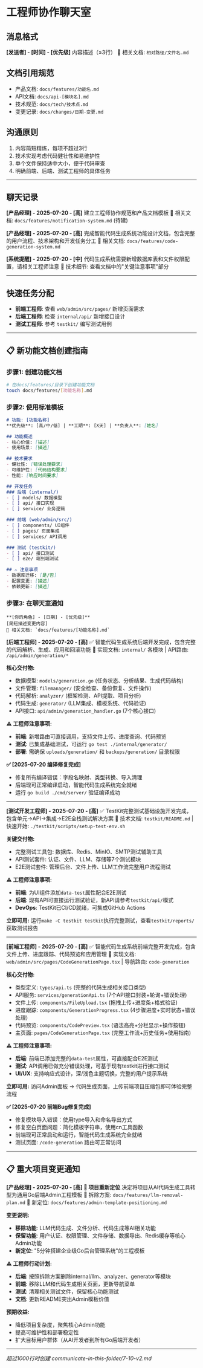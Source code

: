 # 工程师协作聊天室

## 消息格式
**[发送者] - [时间] - [优先级]**
内容描述（≤3行）
📁 相关文档: `相对路径/文件名.md`

## 文档引用规范
- 产品文档: `docs/features/功能名.md`
- API文档: `docs/api-[模块名].md` 
- 技术规范: `docs/tech/技术点.md`
- 变更记录: `docs/changes/日期-变更.md`

## 沟通原则
1. 内容简短精炼，每项不超过3行
2. 技术实现考虑代码健壮性和易维护性
3. 单个文件保持适中大小，便于代码审查
4. 明确前端、后端、测试工程师的具体任务

---

## 聊天记录

**[产品经理] - 2025-07-20 - [高]**
建立工程师协作规范和产品文档模板
📁 相关文档: `docs/features/notification-system.md` (待建)

**[产品经理] - 2025-07-20 - [高]**
完成智能代码生成系统功能设计文档，包含完整的用户流程、技术架构和开发任务分工
📁 相关文档: `docs/features/code-generation-system.md`

**[系统提醒] - 2025-07-20 - [中]**
代码生成系统需要新增数据库表和文件权限配置，请相关工程师注意
📁 技术细节: 查看文档中的"关键注意事项"部分

---

## 快速任务分配
- **前端工程师**: 查看 `web/admin/src/pages/` 新增页面需求
- **后端工程师**: 检查 `internal/api/` 新增接口设计  
- **测试工程师**: 参考 `testkit/` 编写测试用例

---

## 📋 新功能文档创建指南

### 步骤1: 创建功能文档
```bash
# 在docs/features/目录下创建功能文档
touch docs/features/[功能名称].md
```

### 步骤2: 使用标准模板
```markdown
# 功能: [功能名称]
**优先级**: [高/中/低] | **工期**: [X天] | **负责人**: [姓名]

## 功能概述
- 核心价值: [描述]
- 使用场景: [描述]

## 技术要求  
- 健壮性: [错误处理要求]
- 可维护性: [代码结构要求]
- 性能: [响应时间要求]

## 开发任务
### 后端 (internal/)
- [ ] models/ 数据模型
- [ ] api/ 接口实现  
- [ ] service/ 业务逻辑

### 前端 (web/admin/src/)
- [ ] components/ UI组件
- [ ] pages/ 页面集成
- [ ] services/ API调用

### 测试 (testkit/)
- [ ] api/ 接口测试
- [ ] e2e/ 端到端测试

## ⚠️ 注意事项
- 数据库迁移: [是/否]
- 配置变更: [描述]
- 依赖更新: [描述]
```

### 步骤3: 在聊天室通知
```
**[你的角色] - [日期] - [优先级]**
[简短描述变更内容]
📁 相关文档: `docs/features/[功能名称].md`
```

**[后端工程师] - 2025-07-20 - [高]**
✅ 智能代码生成系统后端开发完成，包含完整的代码解析、生成、应用和回滚功能
📁 实现文档: `internal/` 各模块 | API路由: `/api/admin/generation/*`

**核心交付物:**
- 数据模型: `models/generation.go` (任务状态、分析结果、生成代码结构)
- 文件管理: `filemanager/` (安全检查、备份恢复、文件操作)
- 代码解析: `analyzer/` (框架检测、API提取、项目分析)
- 代码生成: `generator/` (LLM集成、模板系统、代码验证)
- API接口: `api/admin/generation_handler.go` (7个核心接口)

**⚠️ 工程师注意事项:**
- **前端**: 新增路由可直接调用，支持文件上传、进度查询、代码预览
- **测试**: 已集成基础测试，可运行 `go test ./internal/generator/`
- **部署**: 需确保 `uploads/generation/` 和 `backups/generation/` 目录权限

**✅ [2025-07-20 编译修复完成]**
- 修复所有编译错误：字段名映射、类型转换、导入清理
- 后端现可正常编译启动，智能代码生成系统完全就绪
- 运行 `go build ./cmd/server/` 验证编译成功

---

**[测试开发工程师] - 2025-07-20 - [高]**
✅ TestKit完整测试基础设施开发完成，包含单元→API→集成→E2E全栈测试解决方案
📁 技术文档: `testkit/README.md` | 快速开始: `./testkit/scripts/setup-test-env.sh`

**关键交付物:**
- 完整测试工具包: 数据库、Redis、MinIO、SMTP测试辅助工具
- API测试套件: 认证、文件、LLM、存储等7个测试模块
- E2E测试套件: 管理后台、文件上传、LLM工作流完整用户流程测试

**⚠️ 工程师注意事项:**
- **前端**: 为UI组件添加`data-test`属性配合E2E测试 
- **后端**: 现有API可直接运行测试验证，新API请参考`testkit/api/`模式
- **DevOps**: TestKit已CI/CD就绪，可集成GitHub Actions

**立即可用:** 运行`make -C testkit testkit`执行完整测试，查看`testkit/reports/`获取测试报告

---

**[前端工程师] - 2025-07-20 - [高]**
✅ 智能代码生成系统前端完整开发完成，包含文件上传、进度跟踪、代码预览和应用管理
📁 实现文档: `web/admin/src/pages/CodeGenerationPage.tsx` | 导航路由: `code-generation`

**核心交付物:**
- 类型定义: `types/api.ts` (完整的代码生成相关接口类型)
- API服务: `services/generationApi.ts` (7个API接口封装+轮询+错误处理)
- 文件上传: `components/FileUpload.tsx` (拖拽上传+进度条+格式验证)
- 进度跟踪: `components/GenerationProgress.tsx` (4步骤进度+实时状态+错误处理)
- 代码预览: `components/CodePreview.tsx` (语法高亮+分栏显示+操作按钮)
- 主页面: `pages/CodeGenerationPage.tsx` (完整工作流+历史任务+使用指南)

**⚠️ 工程师注意事项:**
- **后端**: 前端已添加完整的`data-test`属性，可直接配合E2E测试
- **测试**: API调用已做充分错误处理，可基于现有testkit进行接口测试
- **UI/UX**: 支持响应式设计，深/浅色主题切换，完整的用户提示系统

**立即可用:** 访问Admin面板 → 代码生成页面，上传前端项目压缩包即可体验完整流程

**✅ [2025-07-20 前端Bug修复完成]**
- 修复模块导入错误：使用type导入和命名导出方式
- 修复空白页面问题：简化模板字符串，使用cn工具函数
- 前端现可正常启动和运行，智能代码生成系统完全就绪
- 测试页面: `/code-generation` 路由可正常访问

---

## 📋 重大项目变更通知

**[产品经理] - 2025-07-20 - [高] 🔄 项目重新定位**
决定将项目从AI代码生成工具转型为通用Go后端Admin工程模板
📁 拆除方案: `docs/features/llm-removal-plan.md`
📁 新定位: `docs/features/admin-template-positioning.md`

**变更说明:**
- **移除功能**: LLM代码生成、文件分析、代码生成等AI相关功能
- **保留功能**: 用户认证、权限管理、文件存储、数据导出、Redis缓存等核心Admin功能
- **新定位**: "5分钟搭建企业级Go后台管理系统"的工程模板

**⚠️ 工程师行动计划:**
- **后端**: 按照拆除方案删除internal/llm、analyzer、generator等模块
- **前端**: 移除LLM和代码生成相关页面，更新导航菜单
- **测试**: 清理相关测试文件，保留核心功能测试
- **文档**: 更新README突出Admin模板价值

**预期收益:**
- 降低项目复杂度，聚焦核心Admin功能
- 提高可维护性和部署稳定性
- 扩大目标用户群体（从AI开发者到所有Go后端开发者）

---

*超过1000行时创建 communicate-in-this-folder/7-10-v2.md*